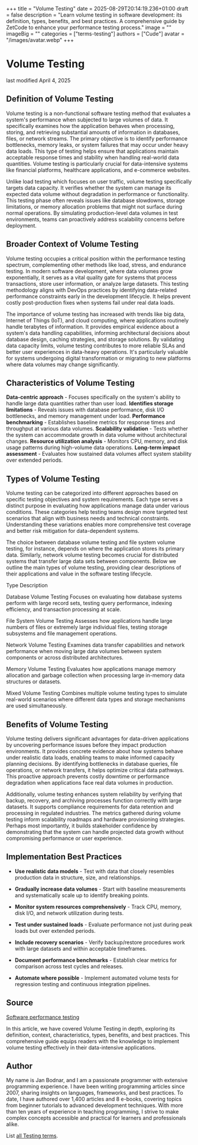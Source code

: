 +++
title = "Volume Testing"
date = 2025-08-29T20:14:19.236+01:00
draft = false
description = "Learn volume testing in software development: its definition, types, benefits, and best practices. A comprehensive guide by ZetCode to enhance your performance testing process."
image = ""
imageBig = ""
categories = ["terms-testing"]
authors = ["Cude"]
avatar = "/images/avatar.webp"
+++

# Volume Testing

last modified April 4, 2025

## Definition of Volume Testing

Volume testing is a non-functional software testing method that evaluates a
system's performance when subjected to large volumes of data. It specifically
examines how the application behaves when processing, storing, and retrieving
substantial amounts of information in databases, files, or network streams. The
primary objective is to identify performance bottlenecks, memory leaks, or
system failures that may occur under heavy data loads. This type of testing
helps ensure that applications maintain acceptable response times and stability
when handling real-world data quantities. Volume testing is particularly crucial
for data-intensive systems like financial platforms, healthcare applications,
and e-commerce websites.

Unlike load testing which focuses on user traffic, volume testing specifically
targets data capacity. It verifies whether the system can manage its expected
data volume without degradation in performance or functionality. This testing
phase often reveals issues like database slowdowns, storage limitations, or
memory allocation problems that might not surface during normal operations. By
simulating production-level data volumes in test environments, teams can
proactively address scalability concerns before deployment.

## Broader Context of Volume Testing

Volume testing occupies a critical position within the performance testing
spectrum, complementing other methods like load, stress, and endurance testing.
In modern software development, where data volumes grow exponentially, it serves
as a vital quality gate for systems that process transactions, store user
information, or analyze large datasets. This testing methodology aligns with
DevOps practices by identifying data-related performance constraints early in
the development lifecycle. It helps prevent costly post-production fixes when
systems fail under real data loads.

The importance of volume testing has increased with trends like big data,
Internet of Things (IoT), and cloud computing, where applications routinely
handle terabytes of information. It provides empirical evidence about a system's
data handling capabilities, informing architectural decisions about database
design, caching strategies, and storage solutions. By validating data capacity
limits, volume testing contributes to more reliable SLAs and better user
experiences in data-heavy operations. It's particularly valuable for systems
undergoing digital transformation or migrating to new platforms where data
volumes may change significantly.

## Characteristics of Volume Testing

**Data-centric approach** - Focuses specifically on the system's
ability to handle large data quantities rather than user load.
**Identifies storage limitations** - Reveals issues with
database performance, disk I/O bottlenecks, and memory management under load.
**Performance benchmarking** - Establishes baseline metrics for
response times and throughput at various data volumes.
**Scalability validation** - Tests whether the system can
accommodate growth in data volume without architectural changes.
**Resource utilization analysis** - Monitors CPU, memory, and
disk usage patterns during high-volume data operations.
**Long-term impact assessment** - Evaluates how sustained data
volumes affect system stability over extended periods.

## Types of Volume Testing

Volume testing can be categorized into different approaches based on specific
testing objectives and system requirements. Each type serves a distinct purpose
in evaluating how applications manage data under various conditions. These
categories help testing teams design more targeted test scenarios that align
with business needs and technical constraints. Understanding these variations
enables more comprehensive test coverage and better risk mitigation for
data-dependent systems.

The choice between database volume testing and file system volume testing, for
instance, depends on where the application stores its primary data. Similarly,
network volume testing becomes crucial for distributed systems that transfer
large data sets between components. Below we outline the main types of volume
testing, providing clear descriptions of their applications and value in the
software testing lifecycle.

Type
Description

Database Volume Testing
Focuses on evaluating how database systems perform with large record sets,
testing query performance, indexing efficiency, and transaction processing at
scale.

File System Volume Testing
Assesses how applications handle large numbers of files or extremely large
individual files, testing storage subsystems and file management operations.

Network Volume Testing
Examines data transfer capabilities and network performance when moving large
data volumes between system components or across distributed architectures.

Memory Volume Testing
Evaluates how applications manage memory allocation and garbage collection
when processing large in-memory data structures or datasets.

Mixed Volume Testing
Combines multiple volume testing types to simulate real-world scenarios where
different data types and storage mechanisms are used simultaneously.

## Benefits of Volume Testing

Volume testing delivers significant advantages for data-driven applications by
uncovering performance issues before they impact production environments. It
provides concrete evidence about how systems behave under realistic data loads,
enabling teams to make informed capacity planning decisions. By identifying
bottlenecks in database queries, file operations, or network transfers, it helps
optimize critical data pathways. This proactive approach prevents costly
downtime or performance degradation when applications face real data volumes in
production.

Additionally, volume testing enhances system reliability by verifying that
backup, recovery, and archiving processes function correctly with large
datasets. It supports compliance requirements for data retention and processing
in regulated industries. The metrics gathered during volume testing inform
scalability roadmaps and hardware provisioning strategies. Perhaps most
importantly, it builds stakeholder confidence by demonstrating that the system
can handle projected data growth without compromising performance or user
experience.

## Implementation Best Practices

- **Use realistic data models** - Test with data that closely resembles production data in structure, size, and relationships.

- **Gradually increase data volumes** - Start with baseline measurements and systematically scale up to identify breaking points.

- **Monitor system resources comprehensively** - Track CPU, memory, disk I/O, and network utilization during tests.

- **Test under sustained loads** - Evaluate performance not just during peak loads but over extended periods.

- **Include recovery scenarios** - Verify backup/restore procedures work with large datasets and within acceptable timeframes.

- **Document performance benchmarks** - Establish clear metrics for comparison across test cycles and releases.

- **Automate where possible** - Implement automated volume tests for regression testing and continuous integration pipelines.

## Source

[Software performance testing](https://en.wikipedia.org/wiki/Software_performance_testing)

In this article, we have covered Volume Testing in depth, exploring its
definition, context, characteristics, types, benefits, and best practices. This
comprehensive guide equips readers with the knowledge to implement volume
testing effectively in their data-intensive applications.

## Author

My name is Jan Bodnar, and I am a passionate programmer with extensive
programming experience. I have been writing programming articles since 2007,
sharing insights on languages, frameworks, and best practices. To date, I have
authored over 1,400 articles and 8 e-books, covering topics from beginner
tutorials to advanced development techniques. With more than ten years of
experience in teaching programming, I strive to make complex concepts accessible
and practical for learners and professionals alike.

List [all Testing terms](/all/#terms-test).